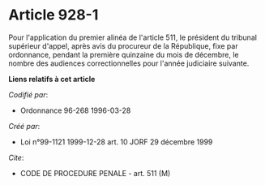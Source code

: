 # Article 928-1

Pour l'application du premier alinéa de l'article 511, le président du tribunal supérieur d'appel, après avis du procureur de
la République, fixe par ordonnance, pendant la première quinzaine du mois de décembre, le nombre des audiences
correctionnelles pour l'année judiciaire suivante.

**Liens relatifs à cet article**

_Codifié par_:

  - Ordonnance 96-268 1996-03-28

_Créé par_:

  - Loi n°99-1121 1999-12-28 art. 10 JORF 29 décembre 1999

_Cite_:

  - CODE DE PROCEDURE PENALE - art. 511 (M)
